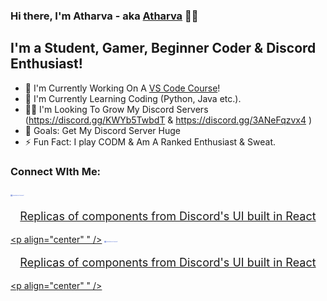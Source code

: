 ### Hi there, I'm Atharva - aka [Atharva][mainserver] 👋🏻

## I'm a Student, Gamer, Beginner Coder & Discord Enthusiast!
- 🔭 I'm Currently Working On A [VS Code Course][mainserver]!
- 🌱 I'm Currently Learning Coding (Python, Java etc.).
- 👯‍♂️ I'm Looking To Grow My Discord Servers (https://discord.gg/KWYb5TwbdT & https://discord.gg/3ANeFqzvx4 )
- 🥅 Goals: Get My Discord Server Huge
- ⚡ Fun Fact: I play CODM & Am A Ranked Enthusiast & Sweat.

### Connect WIth Me:

[<img src="https://raw.githubusercontent.com/DavidShefcik/discord-ui-toolkit/master/icon.png" width="22px" /> </p> <p align="center" style="font-size: 18px;">Replicas of components from Discord's UI built in React</p> <p align="center" " />][mainserver]
[<img src="https://raw.githubusercontent.com/DavidShefcik/discord-ui-toolkit/master/icon.png" width="22px" /> </p> <p align="center" style="font-size: 18px;">Replicas of components from Discord's UI built in React</p> <p align="center" " />][secondserver]




<br />

[mainserver]: https://discord.gg/KWYb5TwbdT
[secondserver]: https://discord.gg/3ANeFqzvx4